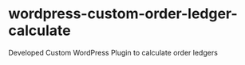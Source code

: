 # wordpress-custom-order-ledger-calculate
Developed Custom WordPress Plugin to calculate order ledgers  
